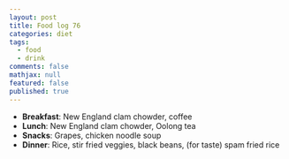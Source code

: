 ```yaml
---
layout: post
title: Food log 76
categories: diet
tags: 
  - food
  - drink
comments: false
mathjax: null
featured: false
published: true
---
```


* **Breakfast**: New England clam chowder, coffee
* **Lunch**: New England clam chowder, Oolong tea
* **Snacks**: Grapes, chicken noodle soup
* **Dinner**: Rice, stir fried veggies, black beans, (for taste) spam fried rice
